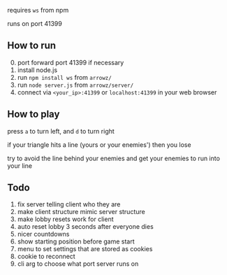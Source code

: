 requires `ws` from npm

runs on port 41399

## How to run
0. port forward port 41399 if necessary
1. install node.js
2. run `npm install ws` from `arrowz/`
3. run `node server.js` from `arrowz/server/`
4. connect via `<your_ip>:41399` or `localhost:41399` in your web browser

## How to play
press `a` to turn left, and `d` to turn right

if your triangle hits a line (yours or your enemies') then you lose

try to avoid the line behind your enemies and get your enemies to run into your line

## Todo
1. fix server telling client who they are
2. make client structure mimic server structure
3. make lobby resets work for client
4. auto reset lobby 3 seconds after everyone dies
5. nicer countdowns
6. show starting position before game start
7. menu to set settings that are stored as cookies
8. cookie to reconnect
9. cli arg to choose what port server runs on